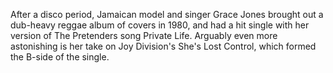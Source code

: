 After a disco period, Jamaican model and singer Grace Jones brought out a dub-heavy reggae album of covers in 1980, and had a hit single with her version of The Pretenders song Private Life. Arguably even more astonishing is her take on Joy Division's She's Lost Control, which formed the B-side of the single.
